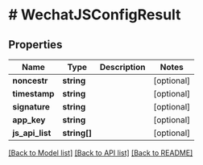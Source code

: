 # # WechatJSConfigResult

## Properties

Name | Type | Description | Notes
------------ | ------------- | ------------- | -------------
**noncestr** | **string** |  | [optional]
**timestamp** | **string** |  | [optional]
**signature** | **string** |  | [optional]
**app_key** | **string** |  | [optional]
**js_api_list** | **string[]** |  | [optional]

[[Back to Model list]](../../README.md#models) [[Back to API list]](../../README.md#endpoints) [[Back to README]](../../README.md)
